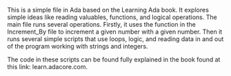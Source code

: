 This is a simple file in Ada based on the Learning Ada book. It explores simple ideas like reading valuables, functions, and logical operations.
The main file runs several operations. Firstly, it uses the function in the Increment_By file to increment a given number with a given number. Then it runs several simple scripts that use loops, logic, and reading data in and out of the program working with strings and integers. 

The code in these scripts can be found fully explained in the book found at this link: learn.adacore.com. 
